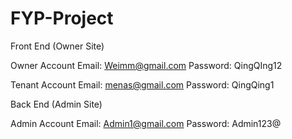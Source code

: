 # FYP-Project
Front End (Owner Site)

Owner Account 
Email: Weimm@gmail.com
Password: QingQIng12


Tenant Account
Email: menas@gmail.com
Password: QingQing1


Back End (Admin Site)

Admin Account
Email: Admin1@gmail.com
Password: Admin123@
